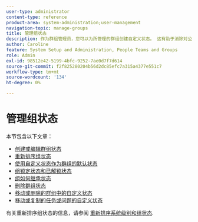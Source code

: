 ```yaml
---
user-type: administrator
content-type: reference
product-area: system-administration;user-management
navigation-topic: manage-groups
title: 管理组状态
description: 作为群组管理员，您可以为所管理的群组创建自定义状态。 这有助于消除对公司范围内数十种自定义状态的需求，并允许在组层次结构中实现更多自主性。 如果Workfront管理员已解锁该状态，则还可以编辑您管理的组的系统级别状态。
author: Caroline
feature: System Setup and Administration, People Teams and Groups
role: Admin
exl-id: 98512e42-5199-4bfc-9252-7ae0d7f7d614
source-git-commit: f2f825280204b56d2dc85efc7a315a4377e551c7
workflow-type: tm+mt
source-wordcount: '134'
ht-degree: 0%

---
```


# 管理组状态

本节包含以下文章：

* [创建或编辑群组状态](../../../administration-and-setup/manage-groups/manage-group-statuses/create-or-edit-a-group-status.md)
* [重新排序组状态](../../../administration-and-setup/manage-groups/manage-group-statuses/reorder-group-statuses-from-groups-area.md)
* [使用自定义状态作为群组的默认状态](../../../administration-and-setup/manage-groups/manage-group-statuses/use-custom-statuses-as-default-statuses-group.md)
* [组锁定状态和已解锁状态](../../../administration-and-setup/manage-groups/manage-group-statuses/lock-or-unlock-a-custom-group-status.md)
* [组如何继承状态](../../../administration-and-setup/manage-groups/manage-group-statuses/how-groups-inherit-statuses.md)
* [删除群组状态](../../../administration-and-setup/manage-groups/manage-group-statuses/delete-a-group-status.md)
* [移动或删除的群组中的自定义状态](../../../administration-and-setup/manage-groups/manage-group-statuses/custom-statuses-in-group-moved-or-deleted.md)
* [移动或复制的任务或问题的自定义状态](../../../administration-and-setup/manage-groups/manage-group-statuses/custom-statuses-on-a-task-or-issue-that-is-moved-or-copied.md)

有关重新排序组状态的信息，请参阅 [重新排序系统级别和组状态](../../../administration-and-setup/customize-workfront/creating-custom-status-and-priority-labels/reorder-system-statuses.md).
